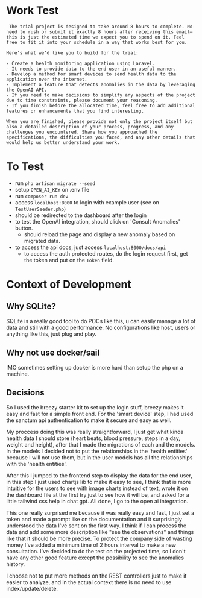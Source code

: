 # Work Test
```
 The trial project is designed to take around 8 hours to complete. No need to rush or submit it exactly 8 hours after receiving this email—this is just the estimated time we expect you to spend on it. Feel free to fit it into your schedule in a way that works best for you.

Here’s what we’d like you to build for the trial:

- Create a health monitoring application using Laravel.
- It needs to provide data to the end-user in an useful manner.
- Develop a method for smart devices to send health data to the application over the internet. 
- Implement a feature that detects anomalies in the data by leveraging the OpenAI API.
- If you need to make decisions to simplify any aspects of the project due to time constraints, please document your reasoning.
- If you finish before the allocated time, feel free to add additional features or enhancements that you find interesting.

When you are finished, please provide not only the project itself but also a detailed description of your process, progress, and any challenges you encountered. Share how you approached the specifications, the difficulties you faced, and any other details that would help us better understand your work.
```

# To Test
- run `php artisan migrate --seed`
- setup `OPEN_AI_KEY` on .env file
- run `composer run dev`
- access `localhost:8000` to login with example user (see on `TestUserSeeder.php`)
- should be redirected to the dashboard after the login
- to test the OpenAI integration, should click on 'Consult Anomalies' button.
    - should reload the page and display a new anomaly based on migrated data.
- to access the api docs, just access `localhost:8000/docs/api`
    - to access the auth protected routes, do the login request first, get the token and put on the `Token` field.

# Context of Development
## Why SQLite?
SQLite is a really good tool to do POCs like this, u can easily manage a lot of data and still with a good performance. No configurations like host, users or anything like this, just plug and play.

## Why not use docker/sail
IMO sometimes setting up docker is more hard than setup the php on a machine.

## Decisions
So I used the breezy starter kit to set up the login stuff, breezy makes it easy and fast for a simple front end. For the 'smart device' step, I had used the sanctum api authentication to make it secure and easy as well.

My proccess doing this was really straightforward, I just get what kinda health data I should store (heart beats, blood pressure, steps in a day, weight and height), after that I made the migrations of each and the models. In the models I decided not to put the relationships in the 'health entities' because I will not use them, but in the user models has all the relationships with the 'health entities'.

After this I jumped to the frontend step to display the data for the end user, in this step I just used chartjs lib to make it easy to see, I think that is more intuitive for the users to see with image charts instead of text, wrote it on the dashboard file at the first try just to see how it will be, and asked for a little tailwind css help in chat gpt. All done, I go to the open ai integration.

This one really surprised me because it was really easy and fast, I just set a token and made a prompt like on the documentation and it surprisingly understood the data I've sent on the first way. I think if I can process the data and add some more description like "see the observations" and things like that it should be more precise. To protect the company side of wasting money I've added a minimum time of 2 hours interval to make a new consultation.
I've decided to do the test on the projected time, so I don't have any other good feature except the possibility to see the anomalies history.

I choose not to put more methods on the REST controllers just to make it easier to analyze, and in the actual context there is no need to use index/update/delete.

